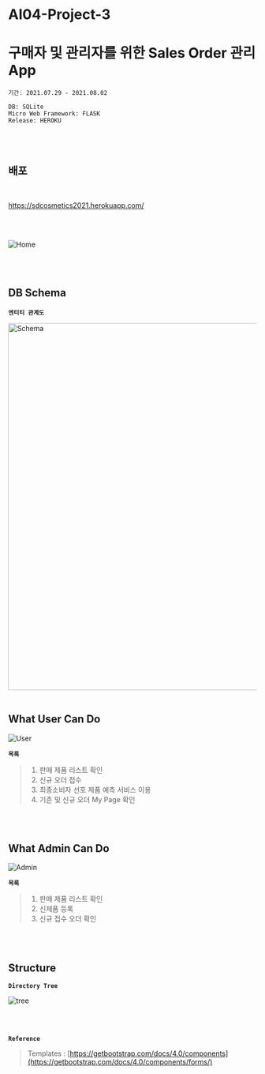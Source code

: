 

#  AI04-Project-3  
# 구매자 및 관리자를 위한 Sales Order 관리 App


``` 
기간: 2021.07.29 - 2021.08.02

DB: SQLite 
Micro Web Framework: FLASK
Release: HEROKU
```

<br>
<br>



## 배포
<br>

https://sdcosmetics2021.herokuapp.com/

<br>
<br>

![Home](https://user-images.githubusercontent.com/83524438/127944006-1c6a9b7f-bb8d-479a-9784-cc17301ead38.png)

    
<br>
<br>


## DB Schema
    
**`엔티티 관계도`**

<img width="743" alt="Schema" src="https://user-images.githubusercontent.com/83524438/127944046-05565065-fb4d-4367-8356-7cbf3d8de588.png">



<br>
<br>


## What User Can Do
    
![User](https://user-images.githubusercontent.com/83524438/127944062-4645125f-7149-47a9-b6ad-d32ea3e0dd8a.png)
    
**`목록`**
> 1. 판매 제품 리스트 확인
> 2. 신규 오더 접수 
> 3. 최종소비자 선호 제품 예측 서비스 이용
> 4. 기존 및 신규 오더 My Page 확인 

<br>
<br>

## What Admin Can Do

![Admin](https://user-images.githubusercontent.com/83524438/127943997-db094002-9f6c-450a-998b-1a8c8f011e93.png)

**`목록`**
> 1. 판매 제품 리스트 확인
> 2. 신제품 등록
> 3. 신규 접수 오더 확인

<br>
<br>
    

## Structure
    
**`Directory Tree`**

![tree](https://user-images.githubusercontent.com/83524438/127944023-65412eca-df3a-4793-ab10-ef03df239cda.png)


<br>
<br>


**`Reference`**

> Templates : [https://getbootstrap.com/docs/4.0/components](https://getbootstrap.com/docs/4.0/components/forms/)
